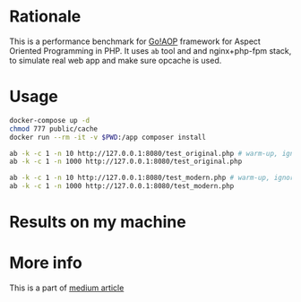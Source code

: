 # Rationale
This is a performance benchmark for [Go!AOP](https://github.com/goaop/framework) framework for Aspect Oriented Programming
in PHP. It uses `ab` tool and and nginx+php-fpm stack, to simulate real web app and make sure opcache is used.

# Usage
```bash
docker-compose up -d
chmod 777 public/cache
docker run --rm -it -v $PWD:/app composer install

ab -k -c 1 -n 10 http://127.0.0.1:8080/test_original.php # warm-up, ignore results
ab -k -c 1 -n 1000 http://127.0.0.1:8080/test_original.php

ab -k -c 1 -n 10 http://127.0.0.1:8080/test_modern.php # warm-up, ignore results
ab -k -c 1 -n 1000 http://127.0.0.1:8080/test_modern.php
```

# Results on my machine


# More info
This is a part of [medium article](https://medium.com) 
